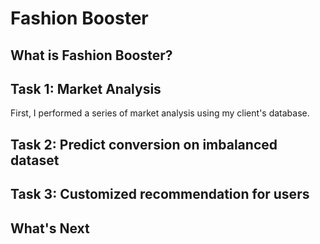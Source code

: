 # Fashion Booster

## What is Fashion Booster?



## Task 1: Market Analysis
First, I performed a series of market analysis using my client's database. 

## Task 2: Predict conversion on imbalanced dataset


## Task 3: Customized recommendation for users


## What's Next
